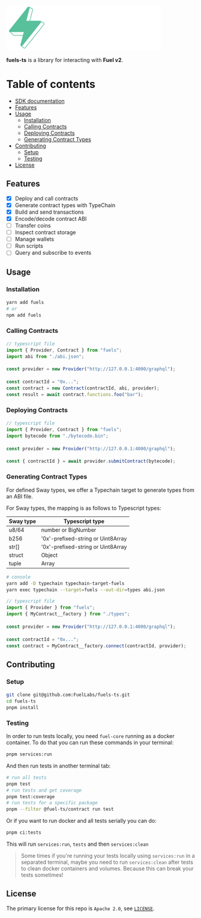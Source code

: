 ![Fuels-ts SDK logo](./docs/assets/fuels-ts-logo.png)

**fuels-ts** is a library for interacting with **Fuel v2**.

# Table of contents

- [SDK documentation](https://fuellabs.github.io/fuels-ts/)
- [Features](#features)
- [Usage](#usage)
  - [Installation](#installation)
  - [Calling Contracts](#calling-contracts)
  - [Deploying Contracts](#deploying-contracts)
  - [Generating Contract Types](#generating-contract-types)
- [Contributing](#contributing)
  - [Setup](#setup)
  - [Testing](#testing)
- [License](#license)

## Features

- [x] Deploy and call contracts
- [x] Generate contract types with TypeChain
- [x] Build and send transactions
- [x] Encode/decode contract ABI
- [ ] Transfer coins
- [ ] Inspect contract storage
- [ ] Manage wallets
- [ ] Run scripts
- [ ] Query and subscribe to events

## Usage

### Installation

```sh
yarn add fuels
# or
npm add fuels
```

### Calling Contracts

```ts
// typescript file
import { Provider, Contract } from "fuels";
import abi from "./abi.json";

const provider = new Provider("http://127.0.0.1:4000/graphql");

const contractId = "0x...";
const contract = new Contract(contractId, abi, provider);
const result = await contract.functions.foo("bar");
```

### Deploying Contracts

```ts
// typescript file
import { Provider, Contract } from "fuels";
import bytecode from "./bytecode.bin";

const provider = new Provider("http://127.0.0.1:4000/graphql");

const { contractId } = await provider.submitContract(bytecode);
```

### Generating Contract Types

For defined Sway types, we offer a Typechain target to generate types from an ABI file.

For Sway types, the mapping is as follows to Typescript types:

| Sway type | Typescript type                    |
| --------- | ---------------------------------- |
| u8/64     | number or BigNumber                |
| b256      | '0x'-prefixed-string or Uint8Array |
| str[]     | '0x'-prefixed-string or Uint8Array |
| struct    | Object                             |
| tuple     | Array                              |

```sh
# console
yarn add -D typechain typechain-target-fuels
yarn exec typechain --target=fuels --out-dir=types abi.json
```

```ts
// typescript file
import { Provider } from "fuels";
import { MyContract__factory } from "./types";

const provider = new Provider("http://127.0.0.1:4000/graphql");

const contractId = "0x...";
const contract = MyContract__factory.connect(contractId, provider);
```

## Contributing

### Setup

```sh
git clone git@github.com:FuelLabs/fuels-ts.git
cd fuels-ts
pnpm install
```

### Testing

In order to run tests locally, you need `fuel-core` running as a docker container.
To do that you can run these commands in your terminal:

```sh
pnpm services:run
```

And then run tests in another terminal tab:

```sh
# run all tests
pnpm test
# run tests and get coverage
pnpm test:coverage
# run tests for a specific package
pnpm --filter @fuel-ts/contract run test
```

Or if you want to run docker and all tests serially you can do:

```sh
pnpm ci:tests
```

This will run `services:run`, `tests` and then `services:clean`

> Some times if you're running your tests locally using `services:run` in a separated terminal,
> maybe you need to run `services:clean` after tests to clean docker containers and volumes. Because
> this can break your tests sometimes!

## License

The primary license for this repo is `Apache 2.0`, see [`LICENSE`](./LICENSE).

